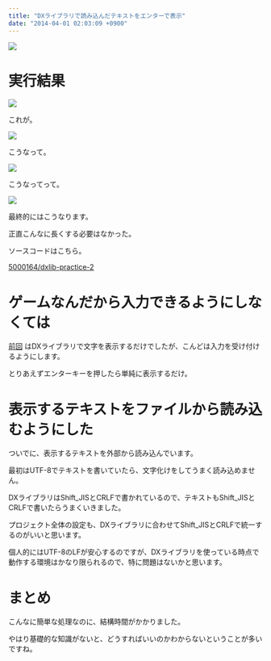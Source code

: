 ```yaml
---
title: "DXライブラリで読み込んだテキストをエンターで表示"
date: "2014-04-01 02:03:09 +0900"
---
```


![](/images/2014/4/1/dxlib-practice-2-1.png)

# 実行結果

![](/images/2014/4/1/dxlib-practice-2-2.png)

これが。

![](/images/2014/4/1/dxlib-practice-2-3.png)

こうなって。

![](/images/2014/4/1/dxlib-practice-2-4.png)

こうなってって。

![](/images/2014/4/1/dxlib-practice-2-5.png)

最終的にはこうなります。

正直こんなに長くする必要はなかった。

ソースコードはこちら。

[5000164/dxlib-practice-2](https://github.com/5000164/dxlib-practice-2)

# ゲームなんだから入力できるようにしなくては


[前回](/2014/3/16/dxlib-practice-1/) はDXライブラリで文字を表示するだけでしたが、こんどは入力を受け付けるようにします。

とりあえずエンターキーを押したら単純に表示するだけ。

# 表示するテキストをファイルから読み込むようにした

ついでに、表示するテキストを外部から読み込んでいます。

最初はUTF-8でテキストを書いていたら、文字化けをしてうまく読み込めません。

DXライブラリはShift\_JISとCRLFで書かれているので、テキストもShift\_JISとCRLFで書いたらうまくいきました。

プロジェクト全体の設定も、DXライブラリに合わせてShift_JISとCRLFで統一するのがいいと思います。

個人的にはUTF-8のLFが安心するのですが、DXライブラリを使っている時点で動作する環境はかなり限られるので、特に問題はないかと思います。

# まとめ

こんなに簡単な処理なのに、結構時間がかかりました。

やはり基礎的な知識がないと、どうすればいいのかわからないということが多いですね。
